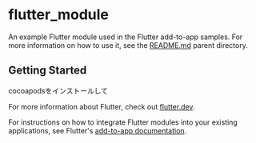 # flutter_module

An example Flutter module used in the Flutter add-to-app samples. For more
information on how to use it, see the [README.md](../README.md) parent
directory.

## Getting Started

cocoapodsをインストールして

For more information about Flutter, check out
[flutter.dev](https://flutter.dev).

For instructions on how to integrate Flutter modules into your existing
applications, see Flutter's
[add-to-app documentation](https://flutter.dev/docs/development/add-to-app).
